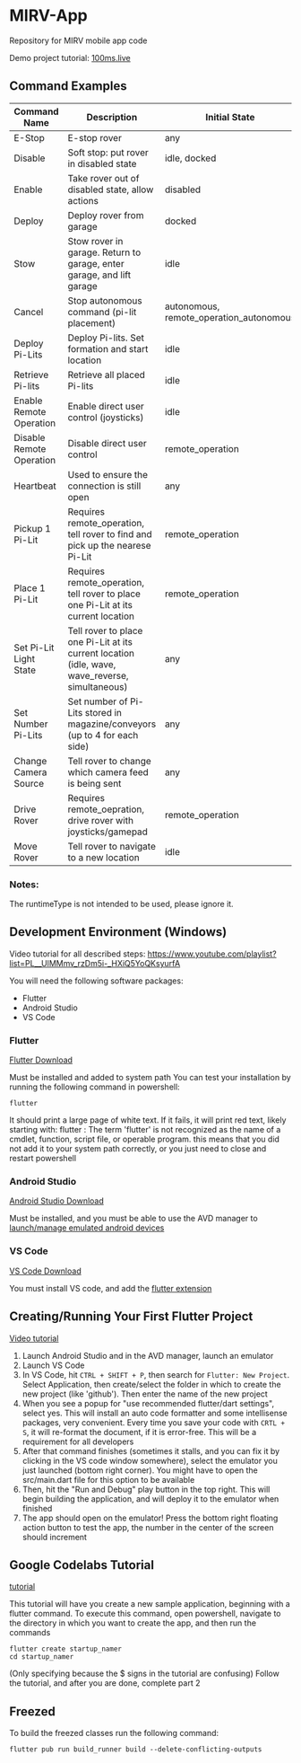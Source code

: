 # MIRV-App
Repository for MIRV mobile app code

Demo project tutorial: [100ms.live](https://www.100ms.live/blog/flutter-webrtc#access-camera-and-microphone-on-ios)


## Command Examples
| Command Name             | Description                                                                       | Initial State                                 | Final State                                   | Example                                                                                                                                                  |
| ------------------------ | --------------------------------------------------------------------------------- | --------------------------------------------- | --------------------------------------------- | -------------------------------------------------------------------------------------------------------------------------------------------------------- |
| E-Stop                   | E-stop rover                                                                      | any                                           | e_stop                                        | {"command":"e_stop","subsystem":"general","runtimeType":"generalCommand"}                                                                                |
| Disable                  | Soft stop: put rover in disabled state                                            | idle, docked | disabled                            | {"command":"disable","subsystem":"general","runtimeType":"generalCommand"}                                                                               |
| Enable                   | Take rover out of disabled state, allow actions                                   | disabled                            | idle, connected_idle_docked | {"command":"enable","subsystem":"general","runtimeType":"generalCommand"}                                                                                |
| Deploy                   | Deploy rover from garage                                                          | docked                         | idle                        | {"command":"deploy","subsystem":"general","runtimeType":"generalCommand"}                                                                                |
| Stow                     | Stow rover in garage. Return to garage, enter garage, and lift garage             | idle                        | docked                         | {"command":"stow","subsystem":"general","runtimeType":"generalCommand"}                                                                                  |
| Cancel                   | Stop autonomous command (pi-lit placement)                                        | autonomous, remote_operation_autonomous       | connected_idle                        | {"command":"cancel","subsystem":"general","runtimeType":"generalCommand"}                                                                                |
| Deploy Pi-Lits           | Deploy Pi-lits. Set formation and start location                                  | idle                        | autonomous                                    | {"command":"deploy_pi_lits","subsystem":"general","runtimeType":"generalCommand"}                                                                        |
| Retrieve Pi-lits         | Retrieve all placed Pi-lits                                                       | idle                        | autonomous                                    | {"command":"retrieve_pi_lits","subsystem":"general","runtimeType":"generalCommand"}                                                                      |
| Enable Remote Operation  | Enable direct user control (joysticks)                                            | idle                        | remote_operation                              | {"command":"enable_remote_operation","subsystem":"general","runtimeType":"generalCommand"}                                                               |
| Disable Remote Operation | Disable direct user control                                                       | remote_operation                              | idle                        | {"command":"disable_remote_operation","subsystem":"general","runtimeType":"generalCommand"}                                                              |
| Heartbeat                | Used to ensure the connection is still open                                       | any                                           | any                                           | {"command":"heartbeat","subsystem":"heartbeat","runtimeType":"heartbeatCommand"}                                                                         |
| Pickup 1 Pi-Lit          | Requires remote_operation, tell rover to find and pick up the nearese Pi-Lit      | remote_operation                              | remote_operation                              | {"command":"pickup_1_pi_lit","subsystem":"intake","runtimeType":"intakeCommand"}                                                                         |
| Place 1 Pi-Lit           | Requires remote_operation, tell rover to place one Pi-Lit at its current location | remote_operation                              | remote_operation                              | {"command":"place_1_pi_lit","subsystem":"intake","runtimeType":"intakeCommand"}                                                                          |
| Set Pi-Lit Light State   | Tell rover to place one Pi-Lit at its current location (idle, wave, wave_reverse, simultaneous) | any                              | any                              | {"command":"idle","commandParameters":null,"subsystem":"pi_lit","runtimeType":"piLitCommand"}                                                                          |
| Set Number Pi-Lits   | Set number of Pi-Lits stored in magazine/conveyors (up to 4 for each side) | any                              | any                              | {"command":"set_number_pi_lits","commandParameters":{"piLitsLeft":4,"piLitsRight":4,"runtimeType":"numberPiLitsOverride"},"subsystem":"pi_lit","runtimeType":"piLitCommand"}                                                                          |
| Change Camera Source   | Tell rover to change which camera feed is being sent | any                              | any                              | {"command":"switch_camera","commandParameters":{"camera":"webcam_front","runtimeType":"switchCamera"},"subsystem":"camera","runtimeType":"cameraCommand"}                                                                          |
| Drive Rover              | Requires remote_oepration, drive rover with joysticks/gamepad                     | remote_operation                              | remote_operation                              | {"command":"arcade","commandParameters":{"x":0.0,"y":0.0,"runtimeType":"drivetrain"},"subsystem":"drivetrain","runtimeType":"drivetrainCommand"}         |
| Move Rover               | Tell rover to navigate to a new location                                          | idle                        | autonomous                                    | {"command":"to_location","commandParameters":{"lat":39.0,"long":-105.0,"runtimeType":"movement"},"subsystem":"movement","runtimeType":"movementCommand"} |


### Notes:
The runtimeType is not intended to be used, please ignore it.

## Development Environment (Windows)

Video tutorial for all described steps: https://www.youtube.com/playlist?list=PL__UlMMmv_rzDm5i-_HXiQ5YoQKsyurfA

You will need the following software packages:
- Flutter
- Android Studio
- VS Code


### Flutter
[Flutter Download](https://docs.flutter.dev/get-started/install/windows)

Must be installed and added to system path
You can test your installation by running the following command in powershell:
```
flutter
```
It should print a large page of white text. If it fails, it will print red text, likely starting with: flutter : The term 'flutter' is not recognized as the name of a cmdlet, function, script file, or operable program.
this means that you did not add it to your system path correctly, or you just need to close and restart powershell

### Android Studio
[Android Studio Download](https://developer.android.com/studio/install)

Must be installed, and you must be able to use the AVD manager to [launch/manage emulated android devices](https://developer.android.com/studio/run/emulator)

### VS Code
[VS Code Download](https://code.visualstudio.com/download)

You must install VS code, and add the [flutter extension](https://marketplace.visualstudio.com/items?itemName=Dart-Code.flutter#:~:text=This%20VS%20Code%20extension%20adds,menu%20for%20full%20debugging%20functionality.)


## Creating/Running Your First Flutter Project
[Video tutorial](https://www.youtube.com/watch?v=Xzjnqhu6SHM&list=PL__UlMMmv_rzDm5i-_HXiQ5YoQKsyurfA&index=3)

1. Launch Android Studio and in the AVD manager, launch an emulator
2. Launch VS Code
3. In VS Code, hit `CTRL + SHIFT + P`, then search for `Flutter: New Project`. Select Application, then create/select the folder in which to create the new project (like 'github'). Then enter the name of the new project
4. When you see a popup for "use recommended flutter/dart settings", select yes. This will install an auto code formatter and some intellisense packages, very convenient. Every time you save your code with `CRTL + S`, it will re-format the document, if it is error-free. This will be a requirement for all developers
5. After that command finishes (sometimes it stalls, and you can fix it by clicking in the VS code window somewhere), select the emulator you just launched (bottom right corner). You might have to open the src/main.dart file for this option to be available
6. Then, hit the "Run and Debug" play button in the top right. This will begin building the application, and will deploy it to the emulator when finished
7. The app should open on the emulator! Press the bottom right floating action button to test the app, the number in the center of the screen should increment


## Google Codelabs Tutorial
[tutorial](https://codelabs.developers.google.com/codelabs/first-flutter-app-pt1#2)

This tutorial will have you create a new sample application, beginning with a flutter command. To execute this command, open powershell, navigate to the directory in which you want to create the app, and then run the commands 
```
flutter create startup_namer
cd startup_namer
```
(Only specifying because the $ signs in the tutorial are confusing)
Follow the tutorial, and after you are done, complete part 2

## Freezed
To build the freezed classes run the following command:
```
flutter pub run build_runner build --delete-conflicting-outputs
```